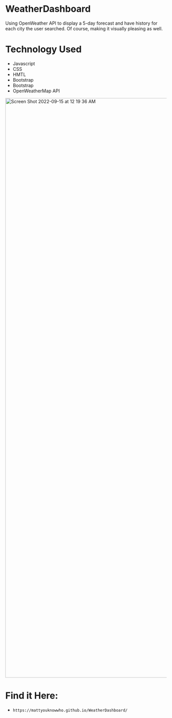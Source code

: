 # WeatherDashboard
Using OpenWeather API to display a 5-day forecast and have history for each city the user searched. Of course, making it visually pleasing as well.

# Technology Used 

- Javascript
- CSS
- HMTL
- Bootstrap
- Bootstrap
- OpenWeatherMap API
 <img width="1807" alt="Screen Shot 2022-09-15 at 12 19 36 AM" src="https://user-images.githubusercontent.com/99387661/190340227-afdcb95e-d813-477f-9cf3-fc6e50377835.png">


# Find it Here: 
- ` https://mattyouknowwho.github.io/WeatherDashboard/ `
